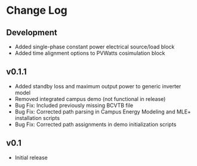 # Change Log

## Development
* Added single-phase constant power electrical source/load block
* Added time alignment options to PVWatts cosimulation block

## v0.1.1
* Added standby loss and maximum output power to generic inverter model
* Removed integrated campus demo (not functional in release)
* Bug Fix: Included previously missing BCVTB file
* Bug Fix: Corrected path parsing in Campus Energy Modeling and MLE+ installation scripts
* Bug Fix: Corrected path assignments in demo initialization scripts

## v0.1
* Initial release
